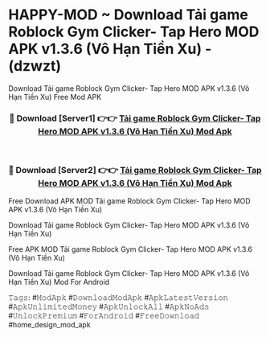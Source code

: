 # HAPPY-MOD ~ Download Tải game Roblock Gym Clicker- Tap Hero MOD APK v1.3.6 (Vô Hạn Tiền Xu) - (dzwzt)
Download Tải game Roblock Gym Clicker- Tap Hero MOD APK v1.3.6 (Vô Hạn Tiền Xu) Free Mod APK

<div align="center">
<h3>🔴 Download [Server1] 👉👉 <a href="https://apk-comot.site?title=Tải_game_Roblock_Gym_Clicker-_Tap_Hero_MOD_APK_v1.3.6_(Vô_Hạn_Tiền_Xu)">Tải game Roblock Gym Clicker- Tap Hero MOD APK v1.3.6 (Vô Hạn Tiền Xu) Mod Apk</a></h3><br>

<h3>🔴 Download [Server2] 👉👉 <a href="https://apk-comot.site?title=Tải_game_Roblock_Gym_Clicker-_Tap_Hero_MOD_APK_v1.3.6_(Vô_Hạn_Tiền_Xu)">Tải game Roblock Gym Clicker- Tap Hero MOD APK v1.3.6 (Vô Hạn Tiền Xu) Mod Apk</a></h3>
</div>


Free Download APK MOD Tải game Roblock Gym Clicker- Tap Hero MOD APK v1.3.6 (Vô Hạn Tiền Xu)

Download Tải game Roblock Gym Clicker- Tap Hero MOD APK v1.3.6 (Vô Hạn Tiền Xu) 

Free APK MOD Tải game Roblock Gym Clicker- Tap Hero MOD APK v1.3.6 (Vô Hạn Tiền Xu) 

Download Tải game Roblock Gym Clicker- Tap Hero MOD APK v1.3.6 (Vô Hạn Tiền Xu) Mod For Android

𝚃𝚊𝚐𝚜: #𝙼𝚘𝚍𝙰𝚙𝚔 #𝙳𝚘𝚠𝚗𝚕𝚘𝚊𝚍𝙼𝚘𝚍𝙰𝚙𝚔 #𝙰𝚙𝚔𝙻𝚊𝚝𝚎𝚜𝚝𝚅𝚎𝚛𝚜𝚒𝚘𝚗 #𝙰𝚙𝚔𝚄𝚗𝚕𝚒𝚖𝚒𝚝𝚎𝚍𝙼𝚘𝚗𝚎𝚢 #𝙰𝚙𝚔𝚄𝚗𝚕𝚘𝚌𝚔𝙰𝚕𝚕 #𝙰𝚙𝚔𝙽𝚘𝙰𝚍𝚜 #𝚄𝚗𝚕𝚘𝚌𝚔𝙿𝚛𝚎𝚖𝚒𝚞𝚖 #𝙵𝚘𝚛𝙰𝚗𝚍𝚛𝚘𝚒𝚍 #𝙵𝚛𝚎𝚎𝙳𝚘𝚠𝚗𝚕𝚘𝚊𝚍 #home_design_mod_apk